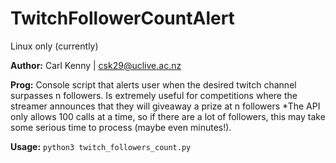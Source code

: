 TwitchFollowerCountAlert 
========================
Linux only (currently)

**Author:** Carl Kenny | csk29@uclive.ac.nz

**Prog:** Console script that alerts user when the desired twitch channel surpasses n
followers. Is extremely useful for competitions where the streamer
announces that they will giveaway a prize at n followers *The API only allows 100 calls at a time, so if there are a lot of followers,
this may take some serious time to process (maybe even minutes!).

**Usage:** `python3 twitch_followers_count.py`

